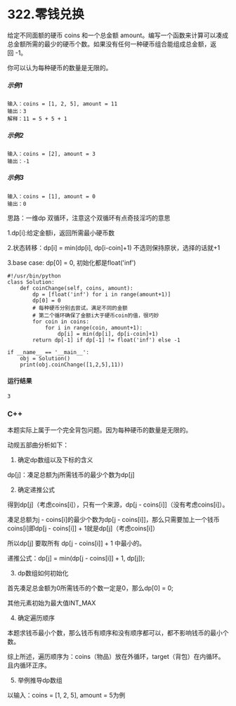 # 322.零钱兑换
给定不同面额的硬币 coins 和一个总金额 amount。编写一个函数来计算可以凑成总金额所需的最少的硬币个数。如果没有任何一种硬币组合能组成总金额，返回 -1。

你可以认为每种硬币的数量是无限的。

##### 示例1
    输入：coins = [1, 2, 5], amount = 11
    输出：3 
    解释：11 = 5 + 5 + 1

##### 示例2
    输入：coins = [2], amount = 3
    输出：-1

##### 示例3
    输入：coins = [1], amount = 0
    输出：0
    
思路：一维dp 双循环，注意这个双循环有点奇技淫巧的意思

1.dp[i]:给定金额i，返回所需最小硬币数

2.状态转移：dp[i] = min(dp[i], dp[i-coin]+1) 不选则保持原状，选择的话就+1

3.base case: dp[0] = 0, 初始化都是float('inf')

    #!/usr/bin/python
    class Solution:
        def coinChange(self, coins, amount):
            dp = [float('inf') for i in range(amount+1)]
            dp[0] = 0
            # 每种硬币分别去尝试，满足不同的金额
            # 第二个循环确保了金额i大于硬币coin的值，很巧妙
            for coin in coins:
                for i in range(coin, amount+1):
                    dp[i] = min(dp[i], dp[i-coin]+1)
            return dp[-1] if dp[-1] != float('inf') else -1

    if __name__ == '__main__':
        obj = Solution()
        print(obj.coinChange([1,2,5],11))
 
#### 运行结果
    3

### C++

本题实际上属于一个完全背包问题。因为每种硬币的数量是无限的。

动规五部曲分析如下：

1. 确定dp数组以及下标的含义

dp[j]：凑足总额为j所需钱币的最少个数为dp[j]

2. 确定递推公式

得到dp[j]（考虑coins[i]），只有一个来源，dp[j - coins[i]]（没有考虑coins[i]）。

凑足总额为j - coins[i]的最少个数为dp[j - coins[i]]，那么只需要加上一个钱币coins[i]即dp[j - coins[i]] + 1就是dp[j]（考虑coins[i]）

所以dp[j] 要取所有 dp[j - coins[i]] + 1 中最小的。

递推公式：dp[j] = min(dp[j - coins[i]] + 1, dp[j]);

3. dp数组如何初始化

首先凑足总金额为0所需钱币的个数一定是0，那么dp[0] = 0;

其他元素初始为最大值INT_MAX

4. 确定遍历顺序

本题求钱币最小个数，那么钱币有顺序和没有顺序都可以，都不影响钱币的最小个数。

综上所述，遍历顺序为：coins（物品）放在外循环，target（背包）在内循环。且内循环正序。

5. 举例推导dp数组

以输入：coins = [1, 2, 5], amount = 5为例

![]()
